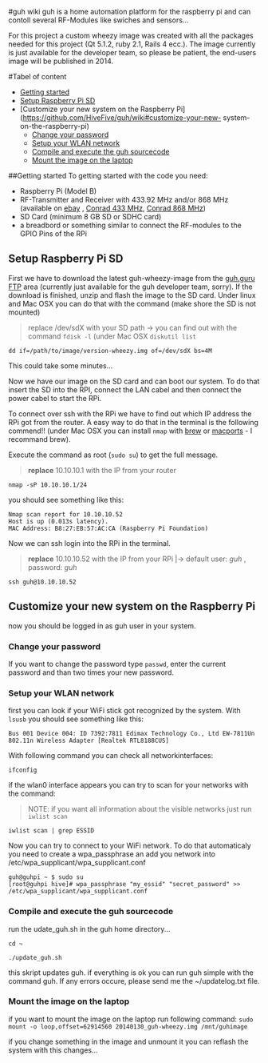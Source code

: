 #guh wiki
guh is a home automation platform for the raspberry pi and can contoll several RF-Modules like swiches and sensors...

For this project a custom wheezy image was created with all the packages needed for this project (Qt 5.1.2, ruby 2.1, Rails 4 ecc.). The image currently is just available for the developer team, so please be patient, the end-users image will be published in 2014. 

#Tabel of content
* [Getting started](https://github.com/HiveFive/guh/wiki#getting-started)
* [Setup Raspberry Pi SD ](https://github.com/HiveFive/guh/wiki#setup-raspberry-pi-sd)
* [Customize your new system on the Raspberry Pi](https://github.com/HiveFive/guh/wiki#customize-your-new-
system-on-the-raspberry-pi)
    * [Change your password](https://github.com/HiveFive/guh/wiki#change-your-password)
    * [Setup your WLAN network](https://github.com/HiveFive/guh/wiki/#setup-your-wlan-network)
    * [Compile and execute the guh sourcecode](https://github.com/HiveFive/guh/wiki#wiki-compile-and-execute-the-guh-sourcecode)
    * [Mount the image on the laptop](https://github.com/HiveFive/guh/wiki#wiki-mount-the-image-on-the-laptop)

##Getting started
To getting started with the code you need:
* Raspberry Pi (Model B)
* RF-Transmitter and Receiver with 433.92 MHz and/or 868 MHz (available on [ebay](http://www.ebay.com/itm/433Mhz-WL-RF-Transmitter-Receiver-Module-Link-Kit-for-Arduino-ARM-MCU-Wireless-/380717845396?pt=LH_DefaultDomain_0&hash=item58a48d4b94) , [Conrad 433 MHz](http://www.conrad.at/ce/de/product/130428/Funk-Sender-Empfaenger-Set-433-MHz-AM-Baustein-Sender-3-12-VACDC-Empfaenger-5-VACDC-Reichweite-max-30-m/?ref=detview1&rt=detview1&rb=2), [Conrad 868 MHz](http://www.conrad.at/ce/de/product/190939/Funk-Sende-Empfaenger-Set-868-MHz-Baustein-Sender-3-12-VACDC-Empfaenger-5-VACDC-Reichweite-max-200-m/?ref=detview1&rt=detview1&rb=2))
* SD Card (minimum 8 GB SD or SDHC card)
* a breadbord or something similar to connect the RF-modules to the GPIO Pins of the RPi

## Setup Raspberry Pi SD
First we have to download the latest guh-wheezy-image from the [guh.guru FTP](http://www.guh.guru/) area (currently just available for the guh developer team, sorry).
If the download is finished, unzip and flash the image to the SD card.
Under linux and Mac OSX you can do that with the command (make shore the SD is not mounted)
> replace /dev/sdX with your SD path -> you can find out with the command `fdisk -l` (under Mac OSX `diskutil list`

`dd if=/path/to/image/version-wheezy.img of=/dev/sdX bs=4M`

This could take some minutes...

Now we have our image on the SD card and can boot our system. To do that insert the SD into the RPI, connect the LAN cabel and then connect the power cabel to start the RPi.

To connect over ssh with the RPi we have to find out which IP address the RPi got from the router. A easy way to do that in the terminal is the following commend!! (under Mac OSX you can install `nmap` with [brew](http://brew.sh/) or [macports](http://guide.macports.org/) - I recommand brew).

Execute the command as root (`sudo su`) to get the full message.

>**replace** 10.10.10.1 with the IP from your router

`nmap -sP 10.10.10.1/24`

you should see something like this:

    Nmap scan report for 10.10.10.52
    Host is up (0.013s latency).
    MAC Address: B8:27:EB:57:AC:CA (Raspberry Pi Foundation)

Now we can ssh login into the RPi in the terminal.
> **replace** 10.10.10.52 with the IP from your RPi |-> default user: _guh_ , password: _guh_

`ssh guh@10.10.10.52`

## Customize your new system on the Raspberry Pi
now you should be logged in as guh user in your system.
### Change your password
If you want to change the password type `passwd`, enter the current password and than two times your new password.

### Setup your WLAN network
first you can look if your WiFi stick got recognized by the system. With `lsusb` you should see something like this:

`Bus 001 Device 004: ID 7392:7811 Edimax Technology Co., Ltd EW-7811Un 802.11n Wireless Adapter [Realtek RTL8188CUS]`

With following command you can check all networkinterfaces:

`ifconfig`

if the wlan0 interface appears you can try to scan for your networks with the command:

> NOTE: if you want all information about the visible networks just run `iwlist scan`

`iwlist scan | grep ESSID`

Now you can try to connect to your WiFi network. To do that automaticaly you need to create a wpa_passphrase an add you network into /etc/wpa_supplicant/wpa_supplicant.conf

    guh@guhpi ~ $ sudo su
    [root@guhpi hive]# wpa_passphrase "my_essid" "secret_password" >> /etc/wpa_supplicant/wpa_supplicant.conf

### Compile and execute the guh sourcecode

run the udate_guh.sh in the guh home directory...

`cd ~`

`./update_guh.sh`

this skript updates guh. if everything is ok you can run guh simple with the command guh. If any errors occure, please send me the ~/updatelog.txt file.

### Mount the image on the laptop
if you want to mount the image on the laptop run following command:
`sudo mount -o loop,offset=62914560 20140130_guh-wheezy.img /mnt/guhimage`

if you change something in the image and unmount it you can reflash the system with this changes...


